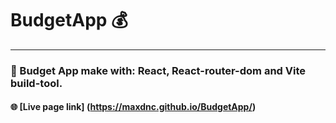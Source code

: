# BudgetApp 💰
---

###  🌱 Budget App make with: React, React-router-dom and Vite build-tool.

#### 🌐 [Live page link] (https://maxdnc.github.io/BudgetApp/)
